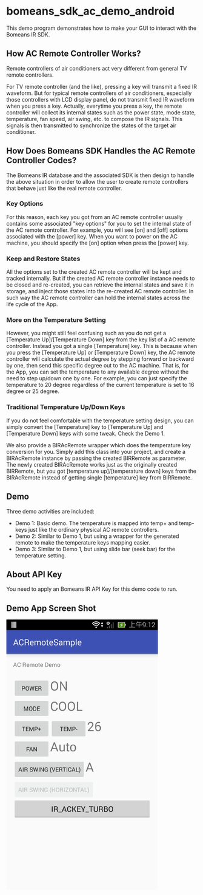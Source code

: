 # bomeans_sdk_ac_demo_android
This demo program demonstrates how to make your GUI to interact with the Bomeans IR SDK.

## How AC Remote Controller Works?
<p>Remote controllers of air conditioners act very different from general TV remote controllers.</p>
<p>For TV remote controller (and the like), pressing a key will transmit a fixed IR waveform. But for typical remote controllers of air conditioners, especially those controllers with LCD display panel, do not transmit fixed IR waveform when you press a key. Actually, everytime you press a key, the remote controller will collect its internal states such as the power state, mode state, temperature, fan speed, air swing, etc. to compose the IR signals. This signals is then transmitted to synchronize the states of the target air conditioner.</p>

## How Does Bomeans SDK Handles the AC Remote Controller Codes?
<p>The Bomeans IR database and the associated SDK is then design to handle the above situation in order to allow the user to create remote controllers that behave just like the real remote controller.</p>

### Key Options
<p>For this reason, each key you got from an AC remote controller usually contains some associated "key options" for you to set the internal state of the AC remote controller. For example, you will see [on] and [off] options associated with the [power] key. When you want to power on the AC machine, you should specify the [on] option when press the [power] key.</p>

### Keep and Restore States
<p>All the options set to the created AC remote controller will be kept and tracked internally. But if the created AC remote controller instance needs to be closed and re-created, you can retrieve the internal states and save it in storage, and inject those states into the re-created AC remote controller. In such way the AC remote controller can hold the internal states across the life cycle of the App.</p>

### More on the Temperature Setting
<p>However, you might still feel confusing such as you do not get a [Temperature Up]/[Temperature Down] key from the key list of a AC remote controller. Instead you got a single [Temperature] key. This is because when you press the [Temperature Up] or [Temperature Down] key, the AC remote controller will calculate the actual degree by stepping forward or backward by one, then send this specific degree out to the AC machine. That is, for the App, you can set the temperature to any available degree without the need to step up/down one by one. For example, you can just specify the temperature to 20 degree regardless of the current temperature is set to 16 degree or 25 degree.</p>

### Traditional Temperature Up/Down Keys
<p>If you do not feel comfortable with the temperature setting design, you can simply convert the [Temperature] key to [Temperature Up] and [Temperature Down] keys with some tweak. Check the Demo 1.</p>
<p>We also provide a BIRAcRemote wrapper which does the temperature key conversion for you. Simply add this class into your project, and create a BIRAcRemote instance by passing the created BIRRemote as parameter. The newly created BIRAcRemote works just as the originally created BIRRemote, but you got [temperature up]/[temperature down] keys from the BIRAcRemote instead of getting single [temperature] key from BIRRemote.</p>

## Demo
Three demo activities are included:
* Demo 1: Basic demo. The temperature is mapped into temp+ and temp- keys just like the ordinary physical AC remote controllers.
* Demo 2: Similar to Demo 1, but using a wrapper for the generated remote to make the temperature keys mapping easier.
* Demo 3: Similar to Demo 1, but using slide bar (seek bar) for the temperature setting.

## About API Key
You need to apply an Bomeans IR API Key for this demo code to run.

## Demo App Screen Shot
<img src="screenshot.jpg" width="400">
